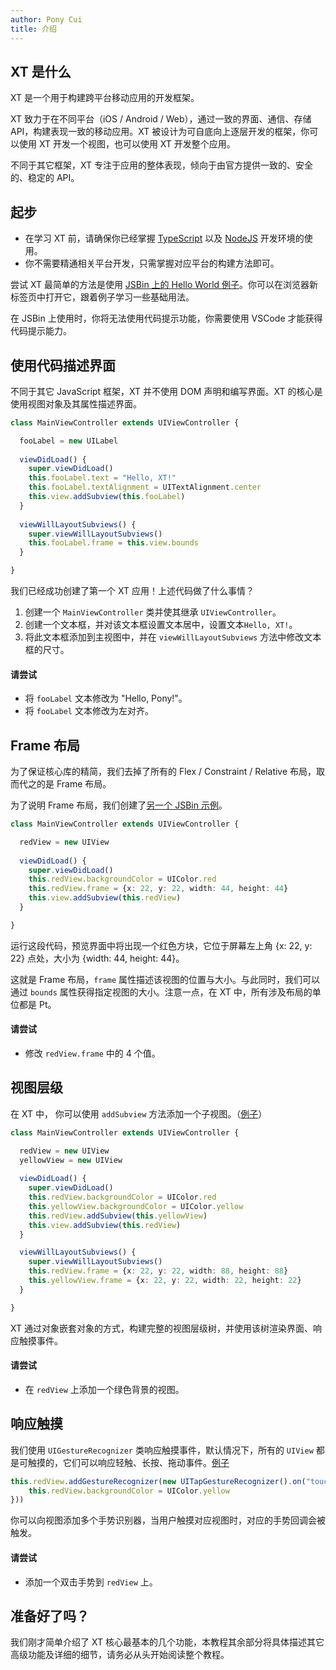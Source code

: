 ```yaml
---
author: Pony Cui
title: 介绍
---
```


## XT 是什么

XT 是一个用于构建跨平台移动应用的开发框架。

XT 致力于在不同平台（iOS / Android / Web），通过一致的界面、通信、存储 API，构建表现一致的移动应用。XT 被设计为可自底向上逐层开发的框架，你可以使用 XT 开发一个视图，也可以使用 XT 开发整个应用。

不同于其它框架，XT 专注于应用的整体表现，倾向于由官方提供一致的、安全的、稳定的 API。

## 起步

* 在学习 XT 前，请确保你已经掌握 [TypeScript](https://www.tslang.cn/) 以及 [NodeJS](https://nodejs.org/en/) 开发环境的使用。
* 你不需要精通相关平台开发，只需掌握对应平台的构建方法即可。

尝试 XT 最简单的方法是使用 [JSBin 上的 Hello World 例子](https://jsbin.com/cuhevor/2/edit?js,output)。你可以在浏览器新标签页中打开它，跟着例子学习一些基础用法。

在 JSBin 上使用时，你将无法使用代码提示功能，你需要使用 VSCode 才能获得代码提示能力。

## 使用代码描述界面

不同于其它 JavaScript 框架，XT 并不使用 DOM 声明和编写界面。XT 的核心是使用视图对象及其属性描述界面。

```typescript
class MainViewController extends UIViewController {

  fooLabel = new UILabel
  
  viewDidLoad() {
    super.viewDidLoad()
    this.fooLabel.text = "Hello, XT!"
    this.fooLabel.textAlignment = UITextAlignment.center
    this.view.addSubview(this.fooLabel)
  }
  
  viewWillLayoutSubviews() {
    super.viewWillLayoutSubviews()
    this.fooLabel.frame = this.view.bounds
  }

}
```

我们已经成功创建了第一个 XT 应用！上述代码做了什么事情？

1. 创建一个 ```MainViewController``` 类并使其继承 ```UIViewController```。
2. 创建一个文本框，并对该文本框设置文本居中，设置文本```Hello, XT!```。
3. 将此文本框添加到主视图中，并在 ```viewWillLayoutSubviews``` 方法中修改文本框的尺寸。

#### 请尝试

* 将 ```fooLabel``` 文本修改为 "Hello, Pony!"。
* 将 ```fooLabel``` 文本修改为左对齐。

## Frame 布局

为了保证核心库的精简，我们去掉了所有的 Flex / Constraint / Relative 布局，取而代之的是 Frame 布局。

为了说明 Frame 布局，我们创建了[另一个 JSBin 示例](https://jsbin.com/fugozah/edit?js,output)。

```typescript
class MainViewController extends UIViewController {

  redView = new UIView
  
  viewDidLoad() {
    super.viewDidLoad()
    this.redView.backgroundColor = UIColor.red
    this.redView.frame = {x: 22, y: 22, width: 44, height: 44}
    this.view.addSubview(this.redView)
  }

}
```

运行这段代码，预览界面中将出现一个红色方块，它位于屏幕左上角 {x: 22, y: 22} 点处，大小为 {width: 44, height: 44}。

这就是 Frame 布局，```frame``` 属性描述该视图的位置与大小。与此同时，我们可以通过 ```bounds``` 属性获得指定视图的大小。注意一点，在 XT 中，所有涉及布局的单位都是 Pt。

#### 请尝试

* 修改 ```redView.frame``` 中的 4 个值。

## 视图层级

在 XT 中， 你可以使用 ```addSubview``` 方法添加一个子视图。（[例子](https://jsbin.com/yanokic/3/edit?js,output)）

```typescript
class MainViewController extends UIViewController {

  redView = new UIView
  yellowView = new UIView
  
  viewDidLoad() {
    super.viewDidLoad()
    this.redView.backgroundColor = UIColor.red
    this.yellowView.backgroundColor = UIColor.yellow
    this.redView.addSubview(this.yellowView)
    this.view.addSubview(this.redView)
  }

  viewWillLayoutSubviews() {
    super.viewWillLayoutSubviews()
    this.redView.frame = {x: 22, y: 22, width: 88, height: 88}
    this.yellowView.frame = {x: 22, y: 22, width: 22, height: 22}
  }

}
```

XT 通过对象嵌套对象的方式，构建完整的视图层级树，并使用该树渲染界面、响应触摸事件。

#### 请尝试

* 在 ```redView``` 上添加一个绿色背景的视图。

## 响应触摸

我们使用 ```UIGestureRecognizer``` 类响应触摸事件，默认情况下，所有的 ```UIView``` 都是可触摸的，它们可以响应轻触、长按、拖动事件。[例子](https://jsbin.com/tisulu/edit?js,output)

```typescript
this.redView.addGestureRecognizer(new UITapGestureRecognizer().on("touch", () => {
    this.redView.backgroundColor = UIColor.yellow
}))
```

你可以向视图添加多个手势识别器，当用户触摸对应视图时，对应的手势回调会被触发。

#### 请尝试

* 添加一个双击手势到 ```redView``` 上。

## 准备好了吗？

我们刚才简单介绍了 XT 核心最基本的几个功能，本教程其余部分将具体描述其它高级功能及详细的细节，请务必从头开始阅读整个教程。
